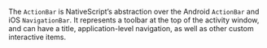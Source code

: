 The `ActionBar` is NativeScript’s abstraction over the Android `ActionBar` and iOS `NavigationBar`. 
It represents a toolbar at the top of the activity window, and can have a title, 
application-level navigation, as well as other custom interactive items.
